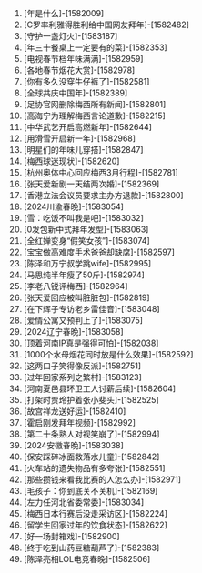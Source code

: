 
1. [年是什么]-[1582009]
1. [C罗率利雅得胜利给中国网友拜年]-[1582482]
1. [守护一盏灯火]-[1583187]
1. [年三十餐桌上一定要有的菜]-[1582353]
1. [电视春节档年味满满]-[1582959]
1. [各地春节烟花大赏]-[1582978]
1. [你有多久没穿牛仔裤了]-[1582581]
1. [全球共庆中国年]-[1582389]
1. [足协官网删除梅西所有新闻]-[1582801]
1. [高海宁为理解梅西言论道歉]-[1582215]
1. [中华武艺开启高燃新年]-[1582644]
1. [用滑雪开启新一年]-[1582968]
1. [明星们的年味儿穿搭]-[1582847]
1. [梅西球迷现状]-[1582620]
1. [杭州奥体中心回应梅西3月行程]-[1582781]
1. [张天爱新剧一天结两次婚]-[1582369]
1. [香港立法会议员要求主办方退款]-[1582800]
1. [2024川渝春晚]-[1583054]
1. [雪：吃饭不叫我是吧]-[1583032]
1. [0发包新中式拜年发型]-[1583063]
1. [全红婵变身“假笑女孩”]-[1583074]
1. [宝宝做高难度手术爸爸却缺席]-[1582597]
1. [陈泽和万宁叔学跳wife]-[1582995]
1. [马思纯半年瘦了50斤]-[1582974]
1. [李老八锐评梅西]-[1582964]
1. [张天爱回应被叫脏脏包]-[1582819]
1. [在下辉子专访老乡雷佳音]-[1583048]
1. [爱情公寓又预判上了]-[1583075]
1. [2024辽宁春晚]-[1583058]
1. [顶着河南IP真是强得可怕]-[1582038]
1. [1000个水母烟花同时放是什么效果]-[1582592]
1. [这两口子笑得像反派]-[1582751]
1. [过年回家系列之繁村]-[1583123]
1. [河南夏邑县环卫工人讨薪后续]-[1582604]
1. [打架时贾玲护着张小斐头]-[1582525]
1. [故宫祥龙送好运]-[1582410]
1. [霍启刚发拜年视频]-[1582992]
1. [第二十条熟人对视笑崩了]-[1582994]
1. [2024安徽春晚]-[1583038]
1. [保安踩碎冰面救落水儿童]-[1582842]
1. [火车站的遗失物品有多夸张]-[1582551]
1. [那些攒钱来看我比赛的人怎么办]-[1582971]
1. [毛孩子：你到底关不关机]-[1582169]
1. [左力任河北省委常委]-[1583034]
1. [梅西日本行赛后没走采访区]-[1582224]
1. [留学生回家过年的饮食状态]-[1582622]
1. [好一场封箱戏]-[1582900]
1. [终于吃到山药豆糖葫芦了]-[1582383]
1. [陈泽亮相LOL电竞春晚]-[1582506]